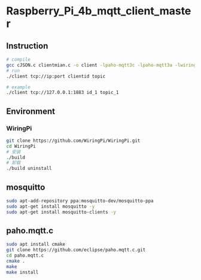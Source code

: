 # Raspberry_Pi_4b_mqtt_client_master

## Instruction

```bash
# compile
gcc cJSON.c clientmian.c -o client -lpaho-mqtt3c -lpaho-mqtt3a -lwiringPi
# run
./client tcp://ip:port clientid topic

# example
./client tcp://127.0.0.1:1883 id_1 topic_1
```

## Environment

### WiringPi

```bash
git clone https://github.com/WiringPi/WiringPi.git
cd WiringPi
# 安装
./build
# 卸载
./build uninstall
```

## mosquitto

```bash
sudo apt-add-repository ppa:mosquitto-dev/mosquitto-ppa
sudo apt-get install mosquitto -y
sudo apt-get install mosquitto-clients -y
```

## paho.mqtt.c

```bash
sudo apt install cmake
git clone https://github.com/eclipse/paho.mqtt.c.git
cd paho.mqtt.c
cmake .
make
make install
```

